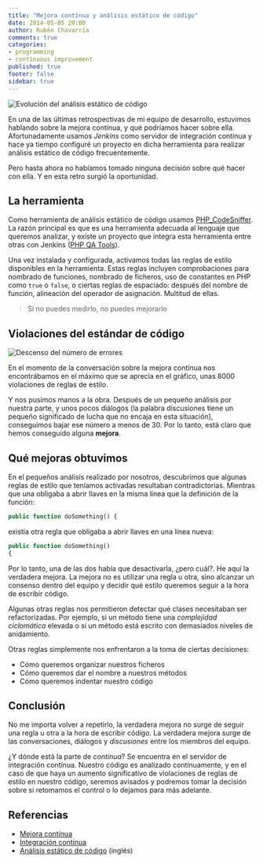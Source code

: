 ```yaml
---
title: "Mejora contínua y análisis estático de código"
date: 2014-05-05 20:00
author: Rubén Chavarría
comments: true
categories: 
- programming
- continuous improvement
published: true
footer: false
sidebar: true
---
```


![Evolución del análisis estático de código](/images/2014/phpcs-small.png)

En una de las últimas retrospectivas de mi equipo de desarrollo, estuvimos
hablando sobre la mejora contínua, y qué podríamos hacer sobre ella. Afortunadamente
usamos *Jenkins* como servidor de integración contínua y hace ya tiempo configuré
un proyecto en dicha herramienta para realizar análisis estático de código frecuentemente.

Pero hasta ahora no habíamos tomado ninguna decisión sobre qué hacer con ella. Y
en esta retro surgió la oportunidad. 

<!-- more -->

## La herramienta

Como herramienta de análisis estático de código usamos 
[PHP_CodeSniffer](https://github.com/squizlabs/PHP_CodeSniffer). La razón
principal es que es una herramienta adecuada al lenguaje que queremos analizar, y
existe un proyecto que integra esta herramienta entre otras con Jenkins
([PHP QA Tools](http://phpqatools.org)).

Una vez instalada y configurada, activamos todas las reglas de estilo disponibles
en la herramienta. Estas reglas incluyen comprobaciones para nombrado de funciones,
nombrado de ficheros, uso de constantes en PHP como `true` o `false`, o ciertas
reglas de espaciado: después del nombre de función, alineación del operador de
asignación. Multitud de ellas.

> Si no puedes medirlo, no puedes mejorarlo

## Violaciones del estándar de código

![Descenso del número de errores](/images/2014/phpcs-large.png)

En el momento de la conversación sobre la mejora contínua nos encontrábamos en
el máximo que se aprecia en el gráfico, unas 8000 violaciones de reglas de 
estilo.

Y nos pusimos manos a la obra. Después de un pequeño análisis por nuestra parte,
y unos pocos diálogos (la palabra discusiones tiene un pequeño significado de
lucha que no encaja en esta situación), conseguimos bajar ese número a menos de
30. Por lo tanto, está claro que hemos conseguido alguna **mejora**.

## Qué mejoras obtuvimos

En el pequeños análisis realizado por nosotros, descubrimos que algunas reglas de
estilo que teníamos activadas resultaban contradictorias. Mientras que una
obligaba a abrir llaves en la misma línea que la definición de la función:

```php
public function doSomething() {
```

existía otra regla que obligaba a abrir llaves en una línea nueva:

```php
public function doSomething()
{
```

Por lo tanto, una de las dos había que desactivarla, ¿pero cuál?. He aquí la 
verdadera mejora. La mejora no es utilizar una regla u otra, sino alcanzar un
consenso dentro del equipo y decidir qué estilo queremos seguir a la hora de
escribir código. 

Algunas otras reglas nos permitieron detectar qué clases necesitaban ser 
refactorizadas. Por ejemplo, si un método tiene una *complejidad ciclomática*
elevada o si un método está escrito con demasiados niveles de anidamiento.

Otras reglas simplemente nos enfrentaron a la toma de ciertas decisiones:

- Cómo queremos organizar nuestros ficheros
- Cómo queremos dar el nombre a nuestros métodos
- Cómo queremos indentar nuestro código

## Conclusión

No me importa volver a repetirlo, la verdadera mejora no surge de seguir una
regla u otra a la hora de escribir código. La verdadera mejora surge de las
conversaciones, diálogos y *discusiones* entre los miembros del equipo.

¿Y dónde está la parte de *contínua*? Se encuentra en el servidor de integración
contínua. Nuestro código es analizado contínuamente, y en el caso de que haya
un aumento significativo de violaciones de reglas de estilo en nuestro código,
seremos avisados y podremos tomar la decisión sobre si retomamos el control
o lo dejamos para más adelante.

## Referencias

- [Mejora contínua](https://es.wikipedia.org/wiki/Proceso_de_mejora_continua)
- [Integración contínua](https://es.wikipedia.org/wiki/Integraci%C3%B3n_continua)
- [Análisis estático de código](https://en.wikipedia.org/wiki/Static_code_analysis)
(inglés)
